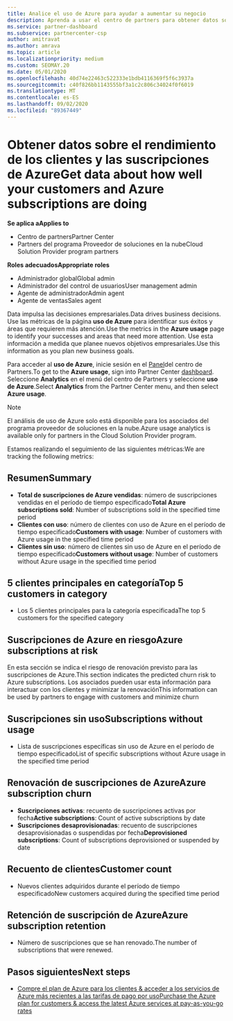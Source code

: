 ```yaml
---
title: Analice el uso de Azure para ayudar a aumentar su negocio
description: Aprenda a usar el centro de partners para obtener datos sobre el uso de las suscripciones de Azure de sus clientes.
ms.service: partner-dashboard
ms.subservice: partnercenter-csp
author: amitravat
ms.author: amrava
ms.topic: article
ms.localizationpriority: medium
ms.custom: SEOMAY.20
ms.date: 05/01/2020
ms.openlocfilehash: 40d74e22463c522333e1bdb4116369f5f6c3937a
ms.sourcegitcommit: c40f826bb1143555bf3a1c2c806c34024f0f6019
ms.translationtype: MT
ms.contentlocale: es-ES
ms.lasthandoff: 09/02/2020
ms.locfileid: "89367449"
---
```

# <a name="get-data-about-how-well-your-customers-and-azure-subscriptions-are-doing"></a><span data-ttu-id="57ace-103">Obtener datos sobre el rendimiento de los clientes y las suscripciones de Azure</span><span class="sxs-lookup"><span data-stu-id="57ace-103">Get data about how well your customers and Azure subscriptions are doing</span></span>

<span data-ttu-id="57ace-104">**Se aplica a**</span><span class="sxs-lookup"><span data-stu-id="57ace-104">**Applies to**</span></span>

- <span data-ttu-id="57ace-105">Centro de partners</span><span class="sxs-lookup"><span data-stu-id="57ace-105">Partner Center</span></span>
- <span data-ttu-id="57ace-106">Partners del programa Proveedor de soluciones en la nube</span><span class="sxs-lookup"><span data-stu-id="57ace-106">Cloud Solution Provider program partners</span></span>

<span data-ttu-id="57ace-107">**Roles adecuados**</span><span class="sxs-lookup"><span data-stu-id="57ace-107">**Appropriate roles**</span></span>

- <span data-ttu-id="57ace-108">Administrador global</span><span class="sxs-lookup"><span data-stu-id="57ace-108">Global admin</span></span>
- <span data-ttu-id="57ace-109">Administrador del control de usuarios</span><span class="sxs-lookup"><span data-stu-id="57ace-109">User management admin</span></span>
- <span data-ttu-id="57ace-110">Agente de administrador</span><span class="sxs-lookup"><span data-stu-id="57ace-110">Admin agent</span></span>
- <span data-ttu-id="57ace-111">Agente de ventas</span><span class="sxs-lookup"><span data-stu-id="57ace-111">Sales agent</span></span>

<span data-ttu-id="57ace-112">Data impulsa las decisiones empresariales.</span><span class="sxs-lookup"><span data-stu-id="57ace-112">Data drives business decisions.</span></span> <span data-ttu-id="57ace-113">Use las métricas de la página **uso de Azure** para identificar sus éxitos y áreas que requieren más atención.</span><span class="sxs-lookup"><span data-stu-id="57ace-113">Use the metrics in the **Azure usage** page to identify your successes and areas that need more attention.</span></span> <span data-ttu-id="57ace-114">Use esta información a medida que planee nuevos objetivos empresariales.</span><span class="sxs-lookup"><span data-stu-id="57ace-114">Use this information as you plan new business goals.</span></span>

<span data-ttu-id="57ace-115">Para acceder al **uso de Azure**, inicie sesión en el [Panel](https:/partner.microsoft.com/dashboard)del centro de Partners.</span><span class="sxs-lookup"><span data-stu-id="57ace-115">To get to the **Azure usage**, sign into Partner Center [dashboard](https:/partner.microsoft.com/dashboard).</span></span> <span data-ttu-id="57ace-116">Seleccione **Analytics** en el menú del centro de Partners y seleccione **uso de Azure**.</span><span class="sxs-lookup"><span data-stu-id="57ace-116">Select **Analytics** from the Partner Center menu, and then select **Azure usage**.</span></span>

> [!NOTE]
> <span data-ttu-id="57ace-117">El análisis de uso de Azure solo está disponible para los asociados del programa proveedor de soluciones en la nube.</span><span class="sxs-lookup"><span data-stu-id="57ace-117">Azure usage analytics is available only for partners in the Cloud Solution Provider program.</span></span>

<span data-ttu-id="57ace-118">Estamos realizando el seguimiento de las siguientes métricas:</span><span class="sxs-lookup"><span data-stu-id="57ace-118">We are tracking the following metrics:</span></span>

## <a name="summary"></a><span data-ttu-id="57ace-119">Resumen</span><span class="sxs-lookup"><span data-stu-id="57ace-119">Summary</span></span>

- <span data-ttu-id="57ace-120">**Total de suscripciones de Azure vendidas**: número de suscripciones vendidas en el período de tiempo especificado</span><span class="sxs-lookup"><span data-stu-id="57ace-120">**Total Azure subscriptions sold**: Number of subscriptions sold in the specified time period</span></span>  
- <span data-ttu-id="57ace-121">**Clientes con uso**: número de clientes con uso de Azure en el período de tiempo especificado</span><span class="sxs-lookup"><span data-stu-id="57ace-121">**Customers with usage**: Number of customers with Azure usage in the specified time period</span></span>  
- <span data-ttu-id="57ace-122">**Clientes sin uso**: número de clientes sin uso de Azure en el período de tiempo especificado</span><span class="sxs-lookup"><span data-stu-id="57ace-122">**Customers without usage**: Number of customers without Azure usage in the specified time period</span></span>  

## <a name="top-5-customers-in-category"></a><span data-ttu-id="57ace-123">5 clientes principales en categoría</span><span class="sxs-lookup"><span data-stu-id="57ace-123">Top 5 customers in category</span></span>

- <span data-ttu-id="57ace-124">Los 5 clientes principales para la categoría especificada</span><span class="sxs-lookup"><span data-stu-id="57ace-124">The top 5 customers for the specified category</span></span>  

## <a name="azure-subscriptions-at-risk"></a><span data-ttu-id="57ace-125">Suscripciones de Azure en riesgo</span><span class="sxs-lookup"><span data-stu-id="57ace-125">Azure subscriptions at risk</span></span>

<span data-ttu-id="57ace-126">En esta sección se indica el riesgo de renovación previsto para las suscripciones de Azure.</span><span class="sxs-lookup"><span data-stu-id="57ace-126">This section indicates the predicted churn risk to Azure subscriptions.</span></span> <span data-ttu-id="57ace-127">Los asociados pueden usar esta información para interactuar con los clientes y minimizar la renovación</span><span class="sxs-lookup"><span data-stu-id="57ace-127">This information can be used by partners to engage with customers and minimize churn</span></span>

## <a name="subscriptions-without-usage"></a><span data-ttu-id="57ace-128">Suscripciones sin uso</span><span class="sxs-lookup"><span data-stu-id="57ace-128">Subscriptions without usage</span></span>

- <span data-ttu-id="57ace-129">Lista de suscripciones específicas sin uso de Azure en el período de tiempo especificado</span><span class="sxs-lookup"><span data-stu-id="57ace-129">List of specific subscriptions without Azure usage in the specified time period</span></span>  

## <a name="azure-subscription-churn"></a><span data-ttu-id="57ace-130">Renovación de suscripciones de Azure</span><span class="sxs-lookup"><span data-stu-id="57ace-130">Azure subscription churn</span></span>

- <span data-ttu-id="57ace-131">**Suscripciones activas**: recuento de suscripciones activas por fecha</span><span class="sxs-lookup"><span data-stu-id="57ace-131">**Active subscriptions**: Count of active subscriptions by date</span></span>  
- <span data-ttu-id="57ace-132">**Suscripciones desaprovisionadas**: recuento de suscripciones desaprovisionadas o suspendidas por fecha</span><span class="sxs-lookup"><span data-stu-id="57ace-132">**Deprovisioned subscriptions**: Count of subscriptions deprovisioned or suspended by date</span></span>  

## <a name="customer-count"></a><span data-ttu-id="57ace-133">Recuento de clientes</span><span class="sxs-lookup"><span data-stu-id="57ace-133">Customer count</span></span>

- <span data-ttu-id="57ace-134">Nuevos clientes adquiridos durante el período de tiempo especificado</span><span class="sxs-lookup"><span data-stu-id="57ace-134">New customers acquired during the specified time period</span></span>  

## <a name="azure-subscription-retention"></a><span data-ttu-id="57ace-135">Retención de suscripción de Azure</span><span class="sxs-lookup"><span data-stu-id="57ace-135">Azure subscription retention</span></span>

- <span data-ttu-id="57ace-136">Número de suscripciones que se han renovado.</span><span class="sxs-lookup"><span data-stu-id="57ace-136">The number of subscriptions that were renewed.</span></span>

 ## <a name="next-steps"></a><span data-ttu-id="57ace-137">Pasos siguientes</span><span class="sxs-lookup"><span data-stu-id="57ace-137">Next steps</span></span>

- [<span data-ttu-id="57ace-138">Compre el plan de Azure para los clientes & acceder a los servicios de Azure más recientes a las tarifas de pago por uso</span><span class="sxs-lookup"><span data-stu-id="57ace-138">Purchase the Azure plan for customers & access the latest Azure services at pay-as-you-go rates</span></span>](purchase-azure-plan.md)
